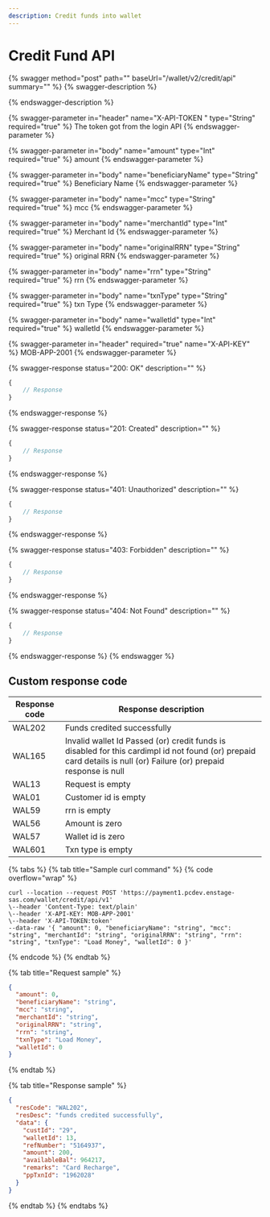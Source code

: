 ```yaml
---
description: Credit funds into wallet
---
```


# Credit Fund API



{% swagger method="post" path="" baseUrl="<domain>/wallet/v2/credit/api" summary="" %}
{% swagger-description %}

{% endswagger-description %}

{% swagger-parameter in="header" name="X-API-TOKEN  " type="String" required="true" %}
The token got from the login API
{% endswagger-parameter %}

{% swagger-parameter in="body" name="amount" type="Int" required="true" %}
amount
{% endswagger-parameter %}

{% swagger-parameter in="body" name="beneficiaryName" type="String" required="true" %}
Beneficiary Name
{% endswagger-parameter %}

{% swagger-parameter in="body" name="mcc" type="String" required="true" %}
mcc
{% endswagger-parameter %}

{% swagger-parameter in="body" name="merchantId" type="Int" required="true" %}
Merchant Id
{% endswagger-parameter %}

{% swagger-parameter in="body" name="originalRRN" type="String" required="true" %}
original RRN
{% endswagger-parameter %}

{% swagger-parameter in="body" name="rrn" type="String" required="true" %}
​rrn
{% endswagger-parameter %}

{% swagger-parameter in="body" name="txnType" type="String" required="true" %}
txn Type
{% endswagger-parameter %}

{% swagger-parameter in="body" name="walletId" type="Int" required="true" %}
walletId
{% endswagger-parameter %}

{% swagger-parameter in="header" required="true" name="X-API-KEY" %}
MOB-APP-2001
{% endswagger-parameter %}

{% swagger-response status="200: OK" description="" %}
```javascript
{
    // Response
}
```
{% endswagger-response %}

{% swagger-response status="201: Created" description="" %}
```javascript
{
    // Response
}
```
{% endswagger-response %}

{% swagger-response status="401: Unauthorized" description="" %}
```javascript
{
    // Response
}
```
{% endswagger-response %}

{% swagger-response status="403: Forbidden" description="" %}
```javascript
{
    // Response
}
```
{% endswagger-response %}

{% swagger-response status="404: Not Found" description="" %}
```javascript
{
    // Response
}
```
{% endswagger-response %}
{% endswagger %}

## Custom response code

| Response code | Response description                                                                                                                                               |
| ------------- | ------------------------------------------------------------------------------------------------------------------------------------------------------------------ |
| WAL202        | Funds credited successfully                                                                                                                                        |
| WAL165        | Invalid wallet Id Passed (or) credit funds is disabled for this cardimpl id not found (or) prepaid card details is null (or) Failure (or) prepaid response is null |
| ​WAL13        | Request is empty                                                                                                                                                   |
| WAL01         | ​Customer id is empty                                                                                                                                              |
| WAL59         | ​rrn is empty                                                                                                                                                      |
| ​WAL56        | Amount is zero                                                                                                                                                     |
| WAL57         | Wallet id is zero                                                                                                                                                  |
| ​WAL601       | Txn type is empty                                                                                                                                                  |



{% tabs %}
{% tab title="Sample curl command" %}
{% code overflow="wrap" %}
```
curl --location --request POST 'https://payment1.pcdev.enstage-sas.com/wallet/credit/api/v1'
\--header 'Content-Type: text/plain'
\--header 'X-API-KEY: MOB-APP-2001'
\--header 'X-API-TOKEN:token'
--data-raw '{ "amount": 0, "beneficiaryName": "string", "mcc": "string", "merchantId": "string", "originalRRN": "string", "rrn": "string", "txnType": "Load Money", "walletId": 0 }'
```
{% endcode %}
{% endtab %}

{% tab title="Request sample" %}


```json
{
  "amount": 0,
  "beneficiaryName": "string",
  "mcc": "string",
  "merchantId": "string",
  "originalRRN": "string",
  "rrn": "string",
  "txnType": "Load Money",
  "walletId": 0
}
```
{% endtab %}

{% tab title="Response sample" %}
```json
{
  "resCode": "WAL202",
  "resDesc": "funds credited successfully",
  "data": {
    "custId": "29",
    "walletId": 13,
    "refNumber": "5164937",
    "amount": 200,
    "availableBal": 964217,
    "remarks": "Card Recharge",
    "ppTxnId": "1962028"
  }
}
```
{% endtab %}
{% endtabs %}
